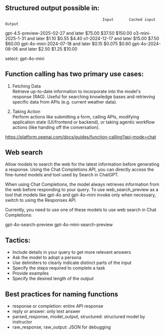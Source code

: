 ## Structured output possible in:
                                                Input	    Cached input	Output
gpt-4.5-preview-2025-02-27 and later            $75.00      $37.50          $150.00
o3-mini-2025-1-31 and later                     $1.10       $0.55           $4.40
o1-2024-12-17 and later                         $15.00      $7.50           $60.00
gpt-4o-mini-2024-07-18 and later                $0.15       $0.075          $0.60
gpt-4o-2024-08-06 and later                     $2.50       $1.25           $10.00

select: gpt-4o-mini	

## Function calling has two primary use cases:

1. Fetching Data	
Retrieve up-to-date information to incorporate into the model's response (RAG). Useful for searching knowledge bases and retrieving specific data from APIs (e.g. current weather data).

2. Taking Action	
Perform actions like submitting a form, calling APIs, modifying application state (UI/frontend or backend), or taking agentic workflow actions (like handing off the conversation).

https://platform.openai.com/docs/guides/function-calling?api-mode=chat 

## Web search
Allow models to search the web for the latest information before generating a response.
Using the Chat Completions API, you can directly access the fine-tuned models and tool used by Search in ChatGPT.

When using Chat Completions, the model always retrieves information from the web before responding to your query. To use web_search_preview as a tool that models like gpt-4o and gpt-4o-mini invoke only when necessary, switch to using the Responses API.

Currently, you need to use one of these models to use web search in Chat Completions:

gpt-4o-search-preview
gpt-4o-mini-search-preview

## Tactics:

- Include details in your query to get more relevant answers
- Ask the model to adopt a persona
- Use delimiters to clearly indicate distinct parts of the input
- Specify the steps required to complete a task
- Provide examples
- Specify the desired length of the output

## Best practices for naming functions

- response or completion: entire API response
- reply or answer: only text answer
- parsed_response, model_output, structured: structured model by instructor
- raw_response, raw_output: JSON for debugging

